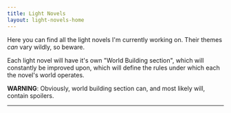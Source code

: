 ```yaml
---
title: Light Novels
layout: light-novels-home
---
```


Here you can find all the light novels I'm currently working on. Their themes *can* vary wildly, so beware.

Each light novel will have it's own "World Building section", which will constantly be improved upon, which will define
the rules under which each the novel's world operates.

**WARNING**: Obviously, world building section can, and most likely will, contain spoilers.

---